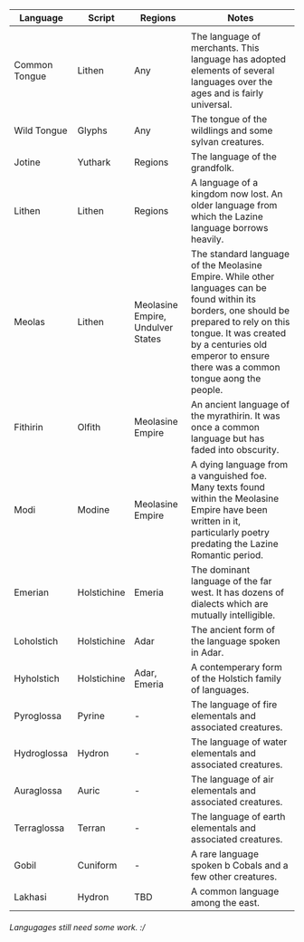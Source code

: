 | Language | Script | Regions | Notes |
|----------|--------|---------|-------|
|          |        |         |       |
| Common Tongue | Lithen | Any | The language of merchants. This language has adopted elements of several languages over the ages and is fairly universal. |
| Wild Tongue | Glyphs | Any | The tongue of the wildlings and some sylvan creatures. |
| Jotine | Yuthark | Regions | The language of the grandfolk. |
| Lithen | Lithen | Regions | A language of a kingdom now lost. An older language from which the Lazine language borrows heavily. |
| Meolas | Lithen | Meolasine Empire, Undulver States | The standard language of the Meolasine Empire. While other languages can be found within its borders, one should be prepared to rely on this tongue. It was created by a centuries old emperor to ensure there was a common tongue aong the people. |
| Fithirin | Olfith | Meolasine Empire | An ancient language of the myrathirin. It was once a common language but has faded into obscurity. |
| Modi | Modine | Meolasine Empire | A dying language from a vanguished foe. Many texts found within the Meolasine Empire have been written in it, particularly poetry predating the Lazine Romantic period. |
| Emerian | Holstichine | Emeria | The dominant language of the far west. It has dozens of dialects which are mutually intelligible. |
| Loholstich | Holstichine | Adar | The ancient form of the language spoken in Adar. |
| Hyholstich | Holstichine | Adar, Emeria | A contemperary form of the Holstich family of languages. |
| Pyroglossa | Pyrine | - | The language of fire elementals and associated creatures. |
| Hydroglossa | Hydron | - | The language of water elementals and associated creatures. |
| Auraglossa | Auric | - | The language of air elementals and associated creatures. |
| Terraglossa | Terran | - | The language of earth elementals and associated creatures. |
| Gobil | Cuniform | - | A rare language spoken b Cobals and a few other creatures. |
| Lakhasi | Hydron | TBD | A common language among the east. |

###### Langugages still need some work. :/
